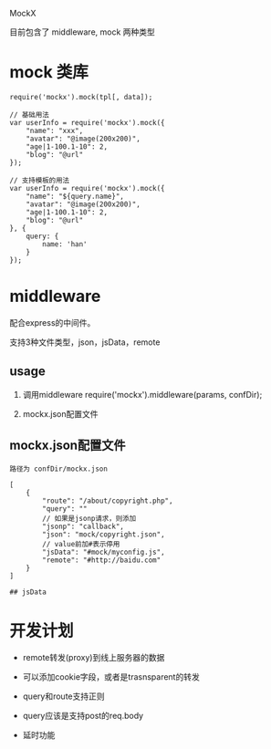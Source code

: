MockX

目前包含了 middleware, mock 两种类型

# mock 类库

```
require('mockx').mock(tpl[, data]);

// 基础用法
var userInfo = require('mockx').mock({
	"name": "xxx",
	"avatar": "@image(200x200)",
	"age|1-100.1-10": 2,
	"blog": "@url"
});

// 支持模板的用法
var userInfo = require('mockx').mock({
	"name": "${query.name}",
	"avatar": "@image(200x200)",
	"age|1-100.1-10": 2,
	"blog": "@url"
}, {
	query: {
		name: 'han'
	}
});

```

# middleware

配合express的中间件。

支持3种文件类型，json，jsData，remote

## usage

1. 调用middleware
	require('mockx').middleware(params, confDir);

2. mockx.json配置文件

## mockx.json配置文件

```
路径为 confDir/mockx.json

[
	{
		"route": "/about/copyright.php",
		"query": ""
		// 如果是jsonp请求，则添加
		"jsonp": "callback",
		"json": "mock/copyright.json",
		// value前加#表示停用
		"jsData": "#mock/myconfig.js",
		"remote": "#http://baidu.com"
	}
]

## jsData

```

# 开发计划

- remote转发(proxy)到线上服务器的数据
- 可以添加cookie字段，或者是trasnsparent的转发

- query和route支持正则
- query应该是支持post的req.body
- 延时功能
